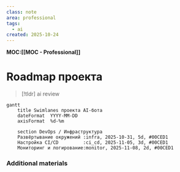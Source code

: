 ```yaml
---
class: note
area: professional
tags:
  - ai
created: 2025-10-24
---
```

**MOC:[[MOC - Professional]]**

# Roadmap проекта

> [!tldr] ai review
> 

```mermaid
gantt
    title Swimlanes проекта AI-бота
    dateFormat  YYYY-MM-DD
    axisFormat  %d-%m

    section DevOps / Инфраструктура
    Развёртывание окружений :infra, 2025-10-31, 5d, #00CED1
    Настройка CI/CD         :ci_cd, 2025-11-05, 3d, #00CED1
    Мониторинг и логирование:monitor, 2025-11-08, 2d, #00CED1

```

### Additional materials